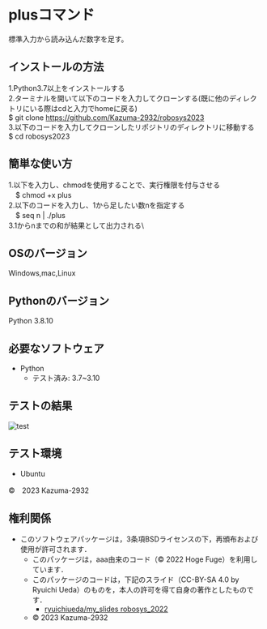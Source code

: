 # plusコマンド
標準入力から読み込んだ数字を足す。

## インストールの方法
1.Python3.7以上をインストールする\
2.ターミナルを開いて以下のコードを入力してクローンする(既に他のディレクトリにいる際はcdと入力でhomeに戻る)\
  $ git clone https://github.com/Kazuma-2932/robosys2023 \
3.以下のコードを入力してクローンしたリポジトリのディレクトリに移動する\
  $ cd robosys2023

## 簡単な使い方
1.以下を入力し、chmodを使用することで、実行権限を付与させる\
　$ chmod +x plus\
2.以下のコードを入力し、1から足したい数nを指定する\
　$ seq n | ./plus\
3.1からnまでの和が結果として出力される\

## OSのバージョン
Windows,mac,Linux

## Pythonのバージョン
Python 3.8.10

## 必要なソフトウェア
* Python
  * テスト済み: 3.7~3.10

## テストの結果
![test](https://github.com/Kazuma-2932/robosys2023/actions/workflows/test.yml/badge.svg)

## テスト環境
* Ubuntu

©　2023 Kazuma-2932

## 権利関係
* このソフトウェアパッケージは，3条項BSDライセンスの下，再頒布および使用が許可されます．
  * このパッケージは，aaa由来のコード（© 2022 Hoge Fuge）を利用しています．
  * このパッケージのコードは，下記のスライド（CC-BY-SA 4.0 by Ryuichi Ueda）のものを，本人の許可を得て自身の著作としたものです．
      * [ryuichiueda/my_slides robosys_2022](https://github.com/ryuichiueda/my_slides/tree/master/robosys_2022)
  * © 2023 Kazuma-2932
